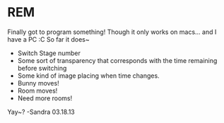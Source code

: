 REM
===

Finally got to program something!
Though it only works on macs... and I have a PC :C
So far it does~
- Switch Stage number
- Some sort of transparency that corresponds with the time remaining before switching
- Some kind of image placing when time changes.
- Bunny moves!
- Room moves!
- Need more rooms!

Yay~?
-Sandra 03.18.13